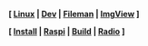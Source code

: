 <link href="style.css" rel="stylesheet"></link>

**[ [Linux](linux/00-linux.html) | [Dev](dev/00-dev.html)
| [Fileman](fileman/00-fileman.html) | [ImgView](imgview/05-imgview.html) ]**

**[ [Install](other/05-install.html) | [Raspi](other/10-raspi.html)
| [Build](other/15-build.html) | [Radio](other/20-radio.html) ]**


